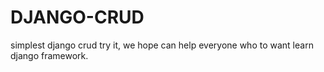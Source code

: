 # DJANGO-CRUD
simplest django crud try it, we hope can help everyone who to want learn django framework. 
